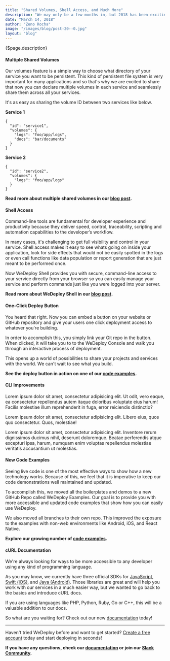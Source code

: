 ```yaml
---
title: "Shared Volumes, Shell Access, and Much More"
description: "We may only be a few months in, but 2018 has been exciting year for us here at WeDeploy. There are many features we've been working on for months and today we finally get to share them all with you."
date: "March 14, 2018"
author: "Zeno Rocha"
image: "/images/blog/post-20--0.jpg"
layout: "blog"
---
```


<article>

{$page.description}

#### Multiple Shared Volumes

Our volumes feature is a simple way to choose what directory of your service you want to be persistent. This kind of persistent file system is very important for many applications and so that's why we are excited to share that now you can declare multiple volumes in each service and seamlessly share them across all your services.

It's as easy as sharing the volume ID between two services like below.

**Service 1**

```application/json
{
  "id": "service1",
  "volumes": {
    "logs": "foo/app/logs",
    "docs": "bar/documents"
  }
}
```

**Service 2**

```application/json
{
  "id": "service2",
  "volumes": {
    "logs": "foo/app/logs"
  }
}
```

**Read more about multiple shared volumes in our [blog post](/blog/bit-improvements-to-volumes).**

#### Shell Access

Command-line tools are fundamental for developer experience and productivity because they deliver speed, control, traceability, scripting and automation capabilities to the developer’s workflow.

In many cases, it's challenging to get full visibility and control in your service. Shell access makes it easy to see whats going on inside your application, look for side effects that would not be easily spotted in the logs or even call functions like data population or report generation that are just meant to be performed once.

Now WeDeploy Shell provides you with secure, command-line access to your service directly from your browser so you can easily manage your service and perform commands just like you were logged into your server.

**Read more about WeDeploy Shell in our [blog post](/blog/introducing-wedeploy-shell).**

#### One-Click Deploy Button

You heard that right. Now you can embed a button on your website or GitHub repository and give your users one click deployment access to whatever you're building.

In order to accomplish this, you simply link your Git repo in the button. When clicked, it will take you to to the WeDeploy Console and walk you through an interactive process of deployment.

This opens up a world of possibilities to share your projects and services with the world. We can't wait to see what you build.

**See the deploy button in action on one of our [code examples](https://github.com/wedeploy-examples).**

#### CLI Improvements

Lorem ipsum dolor sit amet, consectetur adipisicing elit. Ut odit, vero eaque, ea consectetur repellendus autem itaque doloribus voluptate eius harum! Facilis molestiae illum reprehenderit in fuga, error reiciendis distinctio?

Lorem ipsum dolor sit amet, consectetur adipisicing elit. Libero eius, quos quo consectetur. Quos, molestiae!

Lorem ipsum dolor sit amet, consectetur adipisicing elit. Inventore rerum dignissimos ducimus nihil, deserunt doloremque. Beatae perferendis atque excepturi ipsa, harum, numquam enim voluptas repellendus molestiae veritatis accusantium ut molestias.

#### New Code Examples

Seeing live code is one of the most effective ways to show how a new technology works. Because of this, we feel that it is imperative to keep our code demonstrations well maintained and updated.

To accomplish this, we moved all the boilerplates and demos to a new GitHub Repo called WeDeploy Examples. Our goal is to provide you with more accessible and updated code examples that show how you can easily use WeDeploy. 

We also moved all branches to their own repo. This improved the exposure to the examples with non-web environments like Android, iOS, and React Native.

**Explore our growing number of [code examples](https://github.com/wedeploy-examples).**

#### cURL Documentation

We're always looking for ways to be more accessible to any developer using any kind of programming language.

As you may know, we currently have three official SDKs for [JavaScript](/docs/intro/api-clients/#2), [Swift (iOS)](/docs/intro/api-clients/#3), and [Java (Android)](/docs/intro/api-clients/#4). Those libraries are great and will help you work with our services in a much easier way, but we wanted to go back to the basics and introduce cURL docs.

If you are using languages like PHP, Python, Ruby, Go or C++, this will be a valuable addition to our docs. 

So what are you waiting for? Check out our new [documentation](/docs/) today!

---

Haven't tried WeDeploy before and want to get started? [Create a free account](https://console.wedeploy.com/signup) today and start deploying in seconds!

**If you have any questions, check our [documentation](https://wedeploy.com/docs/) or join our [Slack Community](https://chat.wedeploy.com).**

</article>
